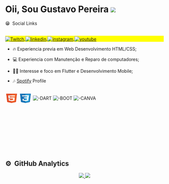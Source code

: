 <!-- <img align="right" height="600em" src="https://pbs.twimg.com/media/FOKAS7ZWYAouQpB?format=jpg&name=900x900"/> -->
<h1 align="left">Oii, Sou Gustavo Pereira <img src="https://raw.githubusercontent.com/kaueMarques/kaueMarques/master/hi.gif" width="30px"> </h1>
<!-- <p align="left"> <img src="https://komarev.com/ghpvc/?username=GstvMagalhaes&color=blueviolet" alt="Profile views" /> </p> -->
😁 &nbsp;Social Links
<br></br>

<p align="left" style="background:yellow">
<a href="https://www.twitch.tv/" target="_blank">
  <img align="center" src="https://img.shields.io/twitch/status/gstv_apenas?style=social" alt="Twitch"/>
</a>
<a href="https://www.linkedin.com/in/gustavo-pereira-3114a5231/" target="_blank">
  <img align="center" src="https://img.shields.io/badge/-Gustavo-05122A?style=flat&logo=linkedin" alt="linkedin"/>
</a>
<a href="https://www.instagram.com/gstavo__/" target="_blank">
 <img align="center" src="https://img.shields.io/badge/-gstavo__-05122A?style=flat&logo=instagram" alt="instagram"/>
</a>
<a href="https://www.youtube.com/channel/UCQnnUivwtsjQACPLyxMMN5w" target="_blank">
 <img align="center" src="https://img.shields.io/badge/-Gustavo P-05122A?style=flat&logo=youtube" alt="youtube"/>
</a>
</p>

- 🔥 Experiencia previa em Web Desenvolvimento HTML/CSS; 

- 💻 Experiencia com Manutenção e Reparo de computadores;

- 👨‍💻 Interesse e foco em Flutter e Desenvolvimento Mobile;
  
- 🎶 [Spotify](https://open.spotify.com/user/172qtziejjlm9gi48mlsx76vr?si=e26f8eb8da5d4b0d) Profile 



<div style="display: inline_block"><br>
  <img align="center" alt="-HTML" height="30" width="40" src="https://raw.githubusercontent.com/devicons/devicon/master/icons/html5/html5-original.svg">
  <img align="center" alt="-CSS" height="30" width="40" src="https://raw.githubusercontent.com/devicons/devicon/master/icons/css3/css3-original.svg">
  <img align="center" alt="-DART" height="30" width="40" src="https://cdn.jsdelivr.net/gh/devicons/devicon/icons/dart/dart-original.svg" />
  <img align="center" alt="-BOOT" height="30" width="40" src="https://cdn.jsdelivr.net/gh/devicons/devicon/icons/bootstrap/bootstrap-original.svg" />
  <img align="center" alt="-CANVA" height="30" width="40" src="https://cdn.jsdelivr.net/gh/devicons/devicon/icons/canva/canva-original.svg" />
</div>

<br><br>
<br><br>
<br><br>
<br><br>


## ⚙️ &nbsp;GitHub Analytics

<div align="center">
  <a href="https://github.com/GstvMagalhaes">
  <img height="155em" src="https://github-readme-stats.vercel.app/api?username=GstvMagalhaes&show_icons=true&theme=maroongold&include_all_commits=true&count_private=true"/>
  <img height="155em" src="https://github-readme-stats.vercel.app/api/top-langs/?username=GstvMagalhaes&layout=compact&langs_count=7&theme=maroongold"/>
</div>  

##
  
<!-- <img width="1000" height="300" src="https://media.giphy.com/media/26tn33aiTi1jkl6H6/giphy.gif"/> -->
